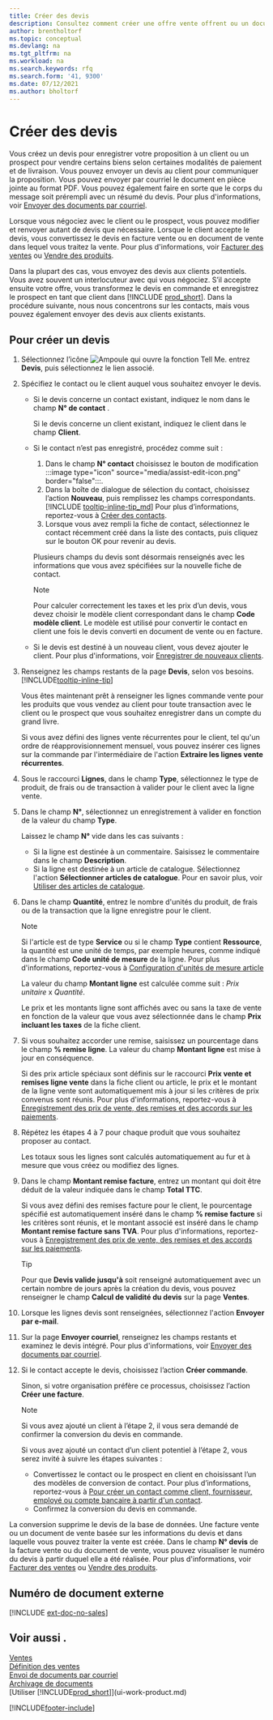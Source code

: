 ```yaml
---
title: Créer des devis
description: Consultez comment créer une offre vente offrent ou un document de demande de proposition pour enregistrer votre offre à un client ou prospecter pour vendre des produits dans certaines conditions.
author: brentholtorf
ms.topic: conceptual
ms.devlang: na
ms.tgt_pltfrm: na
ms.workload: na
ms.search.keywords: rfq
ms.search.form: '41, 9300'
ms.date: 07/12/2021
ms.author: bholtorf
---
```

# <a name="make-sales-quotes"></a>Créer des devis

Vous créez un devis pour enregistrer votre proposition à un client ou un prospect pour vendre certains biens selon certaines modalités de paiement et de livraison. Vous pouvez envoyer un devis au client pour communiquer la proposition. Vous pouvez envoyer par courriel le document en pièce jointe au format PDF. Vous pouvez également faire en sorte que le corps du message soit prérempli avec un résumé du devis. Pour plus d'informations, voir [Envoyer des documents par courriel](ui-how-send-documents-email.md).

Lorsque vous négociez avec le client ou le prospect, vous pouvez modifier et renvoyer autant de devis que nécessaire. Lorsque le client accepte le devis, vous convertissez le devis en facture vente ou en document de vente dans lequel vous traitez la vente. Pour plus d'informations, voir [Facturer des ventes](sales-how-invoice-sales.md) ou [Vendre des produits](sales-how-sell-products.md).

Dans la plupart des cas, vous envoyez des devis aux clients potentiels. Vous avez souvent un interlocuteur avec qui vous négociez. S’il accepte ensuite votre offre, vous transformez le devis en commande et enregistrez le prospect en tant que client dans [!INCLUDE [prod_short](includes/prod_short.md)]. Dans la procédure suivante, nous nous concentrons sur les contacts, mais vous pouvez également envoyer des devis aux clients existants.  

## <a name="to-create-a-sales-quote"></a>Pour créer un devis

1. Sélectionnez l’icône ![Ampoule qui ouvre la fonction Tell Me.](media/ui-search/search_small.png "Dites-moi ce que vous voulez faire") entrez **Devis**, puis sélectionnez le lien associé.
2. Spécifiez le contact ou le client auquel vous souhaitez envoyer le devis.

    - Si le devis concerne un contact existant, indiquez le nom dans le champ **N° de contact** .  

        Si le devis concerne un client existant, indiquez le client dans le champ **Client**.
    - Si le contact n’est pas enregistré, procédez comme suit :

        1. Dans le champ **N° contact** choisissez le bouton de modification :::image type="icon" source="media/assist-edit-icon.png" border="false":::.
        2. Dans la boîte de dialogue de sélection du contact, choisissez l’action **Nouveau**, puis remplissez les champs correspondants. [!INCLUDE [tooltip-inline-tip_md](includes/tooltip-inline-tip_md.md)] Pour plus d’informations, reportez-vous à [Créer des contacts](marketing-create-contact-companies.md).  
        3. Lorsque vous avez rempli la fiche de contact, sélectionnez le contact récemment créé dans la liste des contacts, puis cliquez sur le bouton OK pour revenir au devis.

        Plusieurs champs du devis sont désormais renseignés avec les informations que vous avez spécifiées sur la nouvelle fiche de contact.

        > [!NOTE]
        > Pour calculer correctement les taxes et les prix d’un devis, vous devez choisir le modèle client correspondant dans le champ **Code modèle client**. Le modèle est utilisé pour convertir le contact en client une fois le devis converti en document de vente ou en facture.
    -  Si le devis est destiné à un nouveau client, vous devez ajouter le client. Pour plus d'informations, voir [Enregistrer de nouveaux clients](sales-how-register-new-customers.md).  

3. Renseignez les champs restants de la page **Devis**, selon vos besoins. [!INCLUDE[tooltip-inline-tip](includes/tooltip-inline-tip_md.md)]  

    Vous êtes maintenant prêt à renseigner les lignes commande vente pour les produits que vous vendez au client pour toute transaction avec le client ou le prospect que vous souhaitez enregistrer dans un compte du grand livre.  

    Si vous avez défini des lignes vente récurrentes pour le client, tel qu'un ordre de réapprovisionnement mensuel, vous pouvez insérer ces lignes sur la commande par l'intermédiaire de l'action **Extraire les lignes vente récurrentes**.  

4. Sous le raccourci **Lignes**, dans le champ **Type**, sélectionnez le type de produit, de frais ou de transaction à valider pour le client avec la ligne vente.
5. Dans le champ **N°**, sélectionnez un enregistrement à valider en fonction de la valeur du champ **Type**.

    Laissez le champ **N°** vide dans les cas suivants :
    - Si la ligne est destinée à un commentaire. Saisissez le commentaire dans le champ **Description**.
    - Si la ligne est destinée à un article de catalogue. Sélectionnez l'action **Sélectionner articles de catalogue**. Pour en savoir plus, voir [Utiliser des articles de catalogue](inventory-how-work-nonstock-items.md).

6. Dans le champ **Quantité**, entrez le nombre d'unités du produit, de frais ou de la transaction que la ligne enregistre pour le client.

    > [!NOTE]  
    >  Si l'article est de type **Service** ou si le champ **Type** contient **Ressource**, la quantité est une unité de temps, par exemple heures, comme indiqué dans le champ **Code unité de mesure** de la ligne. Pour plus d'informations, reportez-vous à [Configuration d'unités de mesure article](inventory-how-setup-units-of-measure.md)

    La valeur du champ **Montant ligne** est calculée comme suit : *Prix unitaire* x *Quantité*.  

    Le prix et les montants ligne sont affichés avec ou sans la taxe de vente en fonction de la valeur que vous avez sélectionnée dans le champ **Prix incluant les taxes** de la fiche client.  
7. Si vous souhaitez accorder une remise, saisissez un pourcentage dans le champ **% remise ligne**. La valeur du champ **Montant ligne** est mise à jour en conséquence.  

    Si des prix article spéciaux sont définis sur le raccourci **Prix vente et remises ligne vente** dans la fiche client ou article, le prix et le montant de la ligne vente sont automatiquement mis à jour si les critères de prix convenus sont réunis. Pour plus d'informations, reportez-vous à [Enregistrement des prix de vente, des remises et des accords sur les paiements](sales-how-record-sales-price-discount-payment-agreements.md).  
8. Répétez les étapes 4 à 7 pour chaque produit que vous souhaitez proposer au contact.

    Les totaux sous les lignes sont calculés automatiquement au fur et à mesure que vous créez ou modifiez des lignes.  
9. Dans le champ **Montant remise facture**, entrez un montant qui doit être déduit de la valeur indiquée dans le champ **Total TTC**.

    Si vous avez défini des remises facture pour le client, le pourcentage spécifié est automatiquement inséré dans le champ **% remise facture** si les critères sont réunis, et le montant associé est inséré dans le champ **Montant remise facture sans TVA**. Pour plus d'informations, reportez-vous à [Enregistrement des prix de vente, des remises et des accords sur les paiements](sales-how-record-sales-price-discount-payment-agreements.md).

    > [!TIP]
    > Pour que **Devis valide jusqu'à** soit renseigné automatiquement avec un certain nombre de jours après la création du devis, vous pouvez renseigner le champ **Calcul de validité du devis** sur la page **Ventes**.

10. Lorsque les lignes devis sont renseignées, sélectionnez l'action **Envoyer par e-mail**.
11. Sur la page **Envoyer courriel**, renseignez les champs restants et examinez le devis intégré. Pour plus d'informations, voir [Envoyer des documents par courriel](ui-how-send-documents-email.md).
12. Si le contact accepte le devis, choisissez l’action **Créer commande**.  

    Sinon, si votre organisation préfère ce processus, choisissez l’action **Créer une facture**.  
    > [!NOTE]
    > Si vous avez ajouté un client à l’étape 2, il vous sera demandé de confirmer la conversion du devis en commande.  
    >
    > Si vous avez ajouté un contact d’un client potentiel à l’étape 2, vous serez invité à suivre les étapes suivantes :
    >
    >  - Convertissez le contact ou le prospect en client en choisissant l’un des modèles de conversion de contact. Pour plus d’informations, reportez-vous à [Pour créer un contact comme client, fournisseur, employé ou compte bancaire à partir d'un contact](marketing-create-contact-companies.md#to-create-a-customer-vendor-employee-or-bank-account-from-a-contact).  
    > - Confirmez la conversion du devis en commande.

La conversion supprime le devis de la base de données. Une facture vente ou un document de vente basée sur les informations du devis et dans laquelle vous pouvez traiter la vente est créée. Dans le champ **N° devis** de la facture vente ou du document de vente, vous pouvez visualiser le numéro du devis à partir duquel elle a été réalisée. Pour plus d'informations, voir [Facturer des ventes](sales-how-invoice-sales.md) ou [Vendre des produits](sales-how-sell-products.md).  

## <a name="external-document-number"></a>Numéro de document externe

[!INCLUDE [ext-doc-no-sales](includes/ext-doc-no-sales.md)]

## <a name="see-also"></a>Voir aussi .

[Ventes](sales-manage-sales.md)  
[Définition des ventes](sales-setup-sales.md)  
[Envoi de documents par courriel](ui-how-send-documents-email.md)  
[Archivage de documents](across-how-to-archive-documents.md)  
[Utiliser [!INCLUDE[prod_short](includes/prod_short.md)]](ui-work-product.md)  

[!INCLUDE[footer-include](includes/footer-banner.md)]
